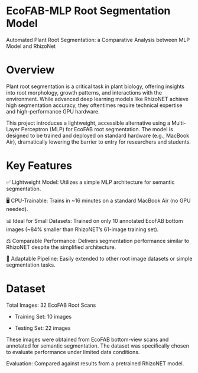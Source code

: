 # EcoFAB-MLP Root Segmentation Model
Automated Plant Root Segmentation: a Comparative Analysis between MLP Model and RhizoNet

# Overview

Plant root segmentation is a critical task in plant biology, offering insights into root morphology, growth patterns, and interactions with the environment. While advanced deep learning models like RhizoNET achieve high segmentation accuracy, they oftentimes require technical expertise and high-performance GPU hardware.

This project introduces a lightweight, accessible alternative using a Multi-Layer Perceptron (MLP) for EcoFAB root segmentation. The model is designed to be trained and deployed on standard hardware (e.g., MacBook Air), dramatically lowering the barrier to entry for researchers and students.

# Key Features

✅ Lightweight Model: Utilizes a simple MLP architecture for semantic segmentation.

🖥️ CPU-Trainable: Trains in ~16 minutes on a standard MacBook Air (no GPU needed).

📊 Ideal for Small Datasets: Trained on only 10 annotated EcoFAB bottom images (~84% smaller than RhizoNET’s 61-image training set).

⚖️ Comparable Performance: Delivers segmentation performance similar to RhizoNET despite the simplified architecture.

🔄 Adaptable Pipeline: Easily extended to other root image datasets or simple segmentation tasks.

# Dataset

Total Images: 32 EcoFAB Root Scans

- Training Set: 10 images

- Testing Set: 22 images

These images were obtained from EcoFAB bottom-view scans and annotated for semantic segmentation. The dataset was specifically chosen to evaluate performance under limited data conditions.



Evaluation: Compared against results from a pretrained RhizoNET model.
